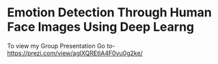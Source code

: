 # Emotion Detection Through Human Face Images Using Deep Learng
 To view my Group Presentation Go to-
 https://prezi.com/view/aglXQREtlA4F0vu0g2ke/
